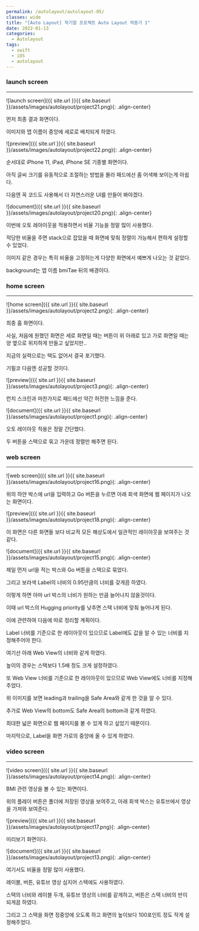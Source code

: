 ```yaml
---
permalink: /autolayout/autolayout-05/
classes: wide
title: "[Auto Layout] 학기말 프로젝트 Auto Layout 적용기 1"
date: 2022-01-13
categories:
  - Autolayout
tags:
  - swift
  - iOS
  - autolayout
---
```


### launch screen

---

![launch screen]({{ site.url }}{{ site.baseurl }}/assets/images/autolayout/project21.png){: .align-center}

먼저 최종 결과 화면이다.

이미지와 앱 이름이 중앙에 세로로 배치되게 하였다.

![preview]({{ site.url }}{{ site.baseurl }}/assets/images/autolayout/project22.png){: .align-center}

순서대로 iPhone 11, iPad, iPhone SE 기종별 화면이다.

아직 글씨 크기를 유동적으로 조절하는 방법을 몰라 패드에선 좀 어색해 보이는게 아쉽다.

다음엔 꼭 코드도 사용해서 더 자연스러운 UI를 만들어 봐야겠다.

![document]({{ site.url }}{{ site.baseurl }}/assets/images/autolayout/project20.png){: .align-center}

이번에 오토 레아이웃을 적용하면서 비율 기능을 정말 많이 사용했다.

적당한 비율을 주면 stack으로 잡았을 때 화면에 맞춰 정렬이 가능해서 편하게 설정할 수 있었다.

이미지 같은 경우는 특히 비율을 고정하는게 다양한 화면에서 예쁘게 나오는 것 같았다.

background는 앱 이름 bmiTae 뒤의 배경이다.

### home screen

---

![home screen]({{ site.url }}{{ site.baseurl }}/assets/images/autolayout/project2.png){: .align-center}

최종 홈 화면이다.

사실, 처음에 원했던 화면은 세로 화면일 때는 버튼이 위 아래로 있고 가로 화면일 때는 양 옆으로 위치하게 만들고 싶었지만..

지금의 실력으로는 택도 없어서 결국 포기했다.

기필코 다음엔 성공할 것이다.

![preview]({{ site.url }}{{ site.baseurl }}/assets/images/autolayout/project3.png){: .align-center}

런치 스크린과 마찬가지로 패드에선 약간 허전한 느낌을 준다.

![document]({{ site.url }}{{ site.baseurl }}/assets/images/autolayout/project1.png){: .align-center}

오토 레이아웃 적용은 정말 간단했다.

두 버튼을 스택으로 묶고 가운데 정렬만 해주면 된다.

### web screen

---

![web screen]({{ site.url }}{{ site.baseurl }}/assets/images/autolayout/project16.png){: .align-center}

위의 하얀 박스에 url을 입력하고 Go 버튼을 누르면 아래 회색 화면에 웹 페이지가 나오는 화면이다.

![preview]({{ site.url }}{{ site.baseurl }}/assets/images/autolayout/project18.png){: .align-center}

이 화면은 다른 화면들 보다 비교적 모든 해상도에서 일관적인 레이아웃을 보여주는 것 같다.

![document]({{ site.url }}{{ site.baseurl }}/assets/images/autolayout/project15.png){: .align-center}

제일 먼저 url을 적는 박스와 Go 버튼을 스택으로 묶었다.

그리고 보라색 Label의 너비의 0.95만큼의 너비를 갖게끔 하였다.

이렇게 하면 아마 url 박스의 너비가 원하는 만큼 늘어나지 않을것이다.

이때 url 박스의 Hugging priority를 낮추면 스택 너비에 맞춰 늘어나게 된다.

이에 관련하여 다음에 따로 정리할 계획이다.

Label 너비를 기준으로 한 레이아웃이 있으므로 Label에도 값을 알 수 있는 너비를 지정해주어야 한다.

여기선 아래 Web View의 너비와 같게 하였다.

높이의 경우는 스택보다 1.5배 정도 크게 설정하였다.

또 Web View 너비를 기준으로 한 레이아웃이 있으므로 Web View에도 너비를 지정해주었다.

위 이미지를 보면 leading과 trailing을 Safe Area와 같게 한 것을 알 수 있다.

추가로 Web View의 bottom도 Safe Area의 bottom과 같게 하였다.

최대한 넓은 화면으로 웹 페이지를 볼 수 있게 하고 싶었기 때문이다.

마지막으로, Label을 화면 가로의 중앙에 올 수 있게 하였다.

### video screen

---

![video screen]({{ site.url }}{{ site.baseurl }}/assets/images/autolayout/project14.png){: .align-center}

BMI 관련 영상을 볼 수 있는 화면이다.

위의 플레이 버튼은 폴더에 저장된 영상을 보여주고, 아래 회색 박스는 유튜브에서 영상을 가져와 보여준다.

![preview]({{ site.url }}{{ site.baseurl }}/assets/images/autolayout/project17.png){: .align-center}

미리보기 화면이다.

![document]({{ site.url }}{{ site.baseurl }}/assets/images/autolayout/project13.png){: .align-center}

여기서도 비율을 정말 많이 사용했다.

레이블, 버튼, 유튜브 영상 심지어 스택에도 사용하였다.

스택의 너비와 레이블 두개, 유튜브 영상의 너비를 같게하고, 버튼은 스택 너비의 반이 되게끔 하였다.

그리고 그 스택을 화면 정중앙에 오도록 하고 화면의 높이보다 100포인트 정도 작게 설정해주었다.

